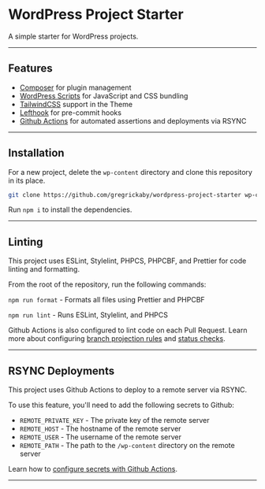 # WordPress Project Starter

A simple starter for WordPress projects.

---

## Features

- [Composer](https://getcomposer.org/) for plugin management
- [WordPress Scripts](https://www.npmjs.com/package/@wordpress/scripts) for JavaScript and CSS bundling
- [TailwindCSS](https://tailwindcss.com/) support in the Theme
- [Lefthook](https://www.npmjs.com/package/lefthook) for pre-commit hooks
- [Github Actions](https://docs.github.com/en/actions) for automated assertions and deployments via RSYNC

---

## Installation

For a new project, delete the `wp-content` directory and clone this repository in its place.

```bash
git clone https://github.com/gregrickaby/wordpress-project-starter wp-content
```

Run `npm i` to install the dependencies.

---

## Linting

This project uses ESLint, Stylelint, PHPCS, PHPCBF, and Prettier for code linting and formatting.

From the root of the repository, run the following commands:

`npm run format` - Formats all files using Prettier and PHPCBF

`npm run lint` - Runs ESLint, Stylelint, and PHPCS

Github Actions is also configured to lint code on each Pull Request. Learn more about configuring [branch projection rules](https://docs.github.com/en/repositories/configuring-branches-and-merges-in-your-repository/defining-the-mergeability-of-pull-requests/about-protected-branches) and [status checks](https://docs.github.com/en/repositories/configuring-branches-and-merges-in-your-repository/defining-the-mergeability-of-pull-requests/troubleshooting-required-status-checks).

---

## RSYNC Deployments

This project uses Github Actions to deploy to a remote server via RSYNC.

To use this feature, you'll need to add the following secrets to Github:

- `REMOTE_PRIVATE_KEY` - The private key of the remote server
- `REMOTE_HOST` - The hostname of the remote server
- `REMOTE_USER` - The username of the remote server
- `REMOTE_PATH` - The path to the `/wp-content` directory on the remote server

Learn how to [configure secrets with Github Actions](https://docs.github.com/en/actions/security-guides/encrypted-secrets#using-encrypted-secrets-in-a-workflow).

---
